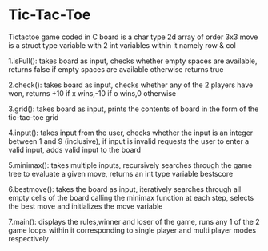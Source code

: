 # Tic-Tac-Toe
Tictactoe game coded in C
board is a char type 2d array of order 3x3
move is a struct type variable with 2 int variables within it namely row & col

1.isFull():
takes board as input,
checks whether empty spaces are available,
returns false if empty spaces are available otherwise returns true

2.check():
takes board as input,
checks whether any of the 2 players have won,
returns +10 if x wins,-10 if o wins,0 otherwise

3.grid():
takes board as input,
prints the contents of board in the form of the tic-tac-toe grid

4.input():
takes input from the user,
checks whether the input is an integer between 1 and 9 (inclusive),
if input is invalid requests the user to enter a valid input, 
adds valid input to the board

5.minimax():
takes multiple inputs,
recursively searches through the game tree to evaluate a given move,
returns an int type variable bestscore

6.bestmove():
takes the board as input, 
iteratively searches through all empty cells of the board calling the minimax function at each step,
selects the best move and initializes the move variable

7.main():
displays the rules,winner and loser of the game,
runs any 1 of the 2 game loops within it corresponding to single player and multi player modes respectively 
